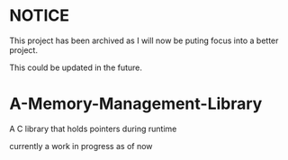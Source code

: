 # NOTICE
This project has been archived as I will now be puting focus into a better project.

This could be updated in the future.

# A-Memory-Management-Library
A C library that holds pointers during runtime

currently a work in progress as of now
